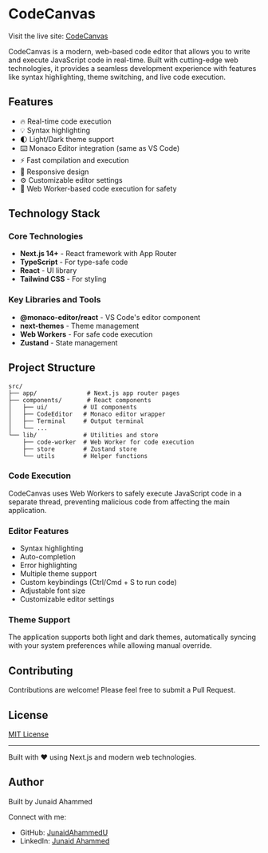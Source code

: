 # CodeCanvas

Visit the live site: [CodeCanvas](http://jscode-canvas.vercel.app/)

CodeCanvas is a modern, web-based code editor that allows you to write and execute JavaScript code in real-time. Built with cutting-edge web technologies, it provides a seamless development experience with features like syntax highlighting, theme switching, and live code execution.

## Features

- 🔥 Real-time code execution
- 💡 Syntax highlighting
- 🌓 Light/Dark theme support
- ⌨️ Monaco Editor integration (same as VS Code)
- ⚡ Fast compilation and execution
- 📱 Responsive design
- ⚙️ Customizable editor settings
- 🔧 Web Worker-based code execution for safety

## Technology Stack

### Core Technologies
- **Next.js 14+** - React framework with App Router
- **TypeScript** - For type-safe code
- **React** - UI library
- **Tailwind CSS** - For styling

### Key Libraries and Tools
- **@monaco-editor/react** - VS Code's editor component
- **next-themes** - Theme management
- **Web Workers** - For safe code execution
- **Zustand** - State management

## Project Structure

```
src/
├── app/              # Next.js app router pages
├── components/       # React components
│   ├── ui/          # UI components
│   ├── CodeEditor   # Monaco editor wrapper
│   ├── Terminal     # Output terminal
│   └── ...
└── lib/             # Utilities and store
    ├── code-worker  # Web Worker for code execution
    ├── store        # Zustand store
    └── utils        # Helper functions
```

### Code Execution
CodeCanvas uses Web Workers to safely execute JavaScript code in a separate thread, preventing malicious code from affecting the main application.

### Editor Features
- Syntax highlighting
- Auto-completion
- Error highlighting
- Multiple theme support
- Custom keybindings (Ctrl/Cmd + S to run code)
- Adjustable font size
- Customizable editor settings

### Theme Support
The application supports both light and dark themes, automatically syncing with your system preferences while allowing manual override.

## Contributing

Contributions are welcome! Please feel free to submit a Pull Request.

## License

[MIT License](LICENSE)

---

Built with ❤️ using Next.js and modern web technologies.

## Author

Built by Junaid Ahammed

Connect with me:
- GitHub: [JunaidAhammedU](https://github.com/JunaidAhammedU)
- LinkedIn: [Junaid Ahammed](https://www.linkedin.com/in/junaid-ahammed/)
